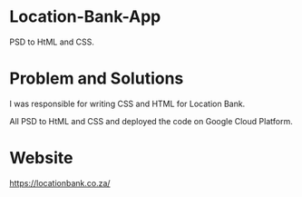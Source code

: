 # Location-Bank-App
PSD to HtML and CSS.

# Problem and Solutions
I was responsible for writing CSS and HTML for Location Bank. 

All PSD to HtML and CSS and deployed the code on Google Cloud Platform.

# Website
https://locationbank.co.za/

